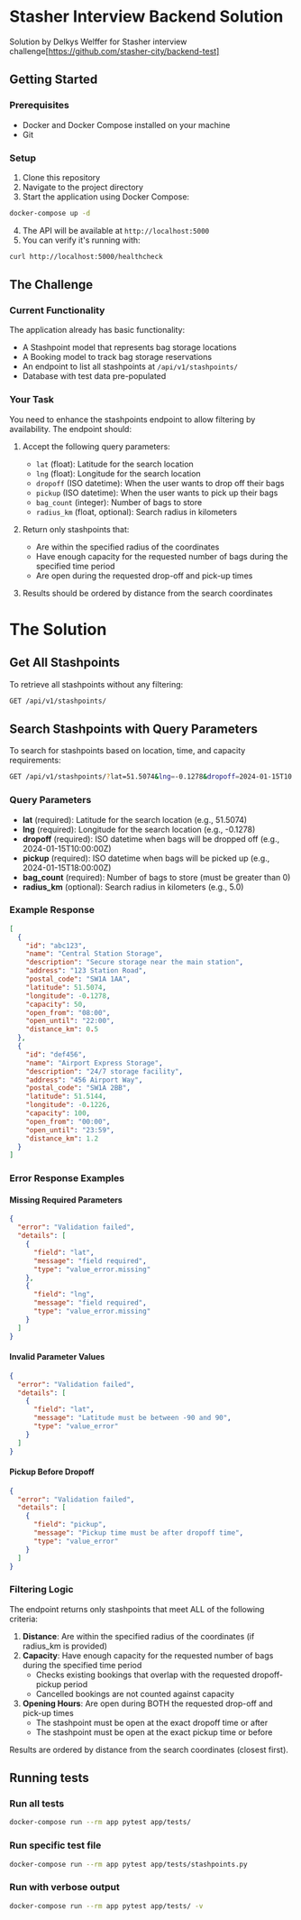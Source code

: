 # Stasher Interview Backend Solution

Solution by Delkys Welffer for Stasher interview challenge[https://github.com/stasher-city/backend-test]

## Getting Started

### Prerequisites

- Docker and Docker Compose installed on your machine
- Git

### Setup

1. Clone this repository
2. Navigate to the project directory
3. Start the application using Docker Compose:

```bash
docker-compose up -d
```

4. The API will be available at `http://localhost:5000`
5. You can verify it's running with:

```bash
curl http://localhost:5000/healthcheck
```

## The Challenge

### Current Functionality

The application already has basic functionality:

- A Stashpoint model that represents bag storage locations
- A Booking model to track bag storage reservations
- An endpoint to list all stashpoints at `/api/v1/stashpoints/`
- Database with test data pre-populated

### Your Task

You need to enhance the stashpoints endpoint to allow filtering by availability. The endpoint should:

1. Accept the following query parameters:

   - `lat` (float): Latitude for the search location
   - `lng` (float): Longitude for the search location
   - `dropoff` (ISO datetime): When the user wants to drop off their bags
   - `pickup` (ISO datetime): When the user wants to pick up their bags
   - `bag_count` (integer): Number of bags to store
   - `radius_km` (float, optional): Search radius in kilometers

2. Return only stashpoints that:

   - Are within the specified radius of the coordinates
   - Have enough capacity for the requested number of bags during the specified time period
   - Are open during the requested drop-off and pick-up times

3. Results should be ordered by distance from the search coordinates

# The Solution

## Get All Stashpoints

To retrieve all stashpoints without any filtering:

```bash
GET /api/v1/stashpoints/
```

## Search Stashpoints with Query Parameters

To search for stashpoints based on location, time, and capacity requirements:

```bash
GET /api/v1/stashpoints/?lat=51.5074&lng=-0.1278&dropoff=2024-01-15T10:00:00Z&pickup=2024-01-15T18:00:00Z&bag_count=2&radius_km=5.0
```

### Query Parameters

- **lat** (required): Latitude for the search location (e.g., 51.5074)
- **lng** (required): Longitude for the search location (e.g., -0.1278)
- **dropoff** (required): ISO datetime when bags will be dropped off (e.g., 2024-01-15T10:00:00Z)
- **pickup** (required): ISO datetime when bags will be picked up (e.g., 2024-01-15T18:00:00Z)
- **bag_count** (required): Number of bags to store (must be greater than 0)
- **radius_km** (optional): Search radius in kilometers (e.g., 5.0)

### Example Response

```json
[
  {
    "id": "abc123",
    "name": "Central Station Storage",
    "description": "Secure storage near the main station",
    "address": "123 Station Road",
    "postal_code": "SW1A 1AA",
    "latitude": 51.5074,
    "longitude": -0.1278,
    "capacity": 50,
    "open_from": "08:00",
    "open_until": "22:00",
    "distance_km": 0.5
  },
  {
    "id": "def456",
    "name": "Airport Express Storage",
    "description": "24/7 storage facility",
    "address": "456 Airport Way",
    "postal_code": "SW1A 2BB",
    "latitude": 51.5144,
    "longitude": -0.1226,
    "capacity": 100,
    "open_from": "00:00",
    "open_until": "23:59",
    "distance_km": 1.2
  }
]
```

### Error Response Examples

#### Missing Required Parameters

```json
{
  "error": "Validation failed",
  "details": [
    {
      "field": "lat",
      "message": "field required",
      "type": "value_error.missing"
    },
    {
      "field": "lng",
      "message": "field required",
      "type": "value_error.missing"
    }
  ]
}
```

#### Invalid Parameter Values

```json
{
  "error": "Validation failed",
  "details": [
    {
      "field": "lat",
      "message": "Latitude must be between -90 and 90",
      "type": "value_error"
    }
  ]
}
```

#### Pickup Before Dropoff

```json
{
  "error": "Validation failed",
  "details": [
    {
      "field": "pickup",
      "message": "Pickup time must be after dropoff time",
      "type": "value_error"
    }
  ]
}
```

### Filtering Logic

The endpoint returns only stashpoints that meet ALL of the following criteria:

1. **Distance**: Are within the specified radius of the coordinates (if radius_km is provided)
2. **Capacity**: Have enough capacity for the requested number of bags during the specified time period
   - Checks existing bookings that overlap with the requested dropoff-pickup period
   - Cancelled bookings are not counted against capacity
3. **Opening Hours**: Are open during BOTH the requested drop-off and pick-up times
   - The stashpoint must be open at the exact dropoff time or after
   - The stashpoint must be open at the exact pickup time or before

Results are ordered by distance from the search coordinates (closest first).

## Running tests

### Run all tests
```bash
docker-compose run --rm app pytest app/tests/
```

### Run specific test file
```bash
docker-compose run --rm app pytest app/tests/stashpoints.py
```

### Run with verbose output
```bash
docker-compose run --rm app pytest app/tests/ -v
```
